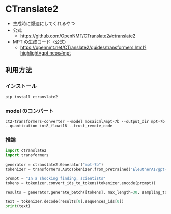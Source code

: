 # CTranslate2

- 生成時に爆速にしてくれるやつ
- 公式
  - https://github.com/OpenNMT/CTranslate2#ctranslate2
- MPT の生成コード（公式）
  - [https://opennmt.net/CTranslate2/guides/transformers.html?highlight=gpt neox#mpt](https://opennmt.net/CTranslate2/guides/transformers.html?highlight=gpt%20neox#mpt)

## 利用方法

### インストール

```
pip install ctranslate2
```

### model のコンバート

```
ct2-transformers-converter --model mosaicml/mpt-7b --output_dir mpt-7b --quantization int8_float16 --trust_remote_code
```

### 推論

```python
import ctranslate2
import transformers

generator = ctranslate2.Generator("mpt-7b")
tokenizer = transformers.AutoTokenizer.from_pretrained("EleutherAI/gpt-neox-20b")

prompt = "In a shocking finding, scientists"
tokens = tokenizer.convert_ids_to_tokens(tokenizer.encode(prompt))

results = generator.generate_batch([tokens], max_length=30, sampling_topk=10)

text = tokenizer.decode(results[0].sequences_ids[0])
print(text)
```
